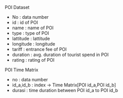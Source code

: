 POI Dataset
- No : data number
- id : id of POI
- name : name of POI
- type : type of POI
- lattitude : lattitude
- longitude : longitude
- tariff : entrance fee of POI
- duration : avg. duration of tourist spend in POI
- rating : rating of POI


POI Time Matrix
- no : data number
- id_a,id_b : index -> Time Matrix[POI id_a,POI id_b]
- durasi : time duration between POI id_a to POI id_b
  
